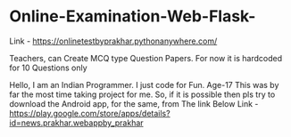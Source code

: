 # Online-Examination-Web-Flask-
Link - https://onlinetestbyprakhar.pythonanywhere.com/

Teachers, can Create MCQ type Question Papers.
For now it is hardcoded for 10 Questions only

Hello, I am an Indian Programmer. I just code for Fun. Age-17
This was by far the most time taking project for me.
So, if it is possible then pls try to download the Android app, for the same, from The link Below
Link - https://play.google.com/store/apps/details?id=news.prakhar.webappby_prakhar
